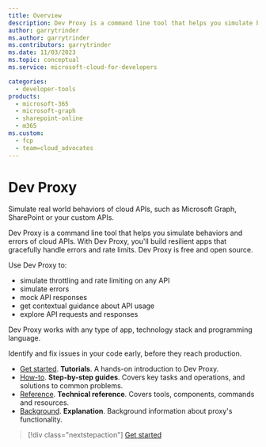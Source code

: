 ```yaml
---
title: Overview
description: Dev Proxy is a command line tool that helps you simulate behaviors and errors of cloud APIs.
author: garrytrinder
ms.author: garrytrinder
ms.contributors: garrytrinder
ms.date: 11/03/2023
ms.topic: conceptual
ms.service: microsoft-cloud-for-developers

categories:
  - developer-tools
products:
  - microsoft-365
  - microsoft-graph
  - sharepoint-online
  - m365
ms.custom:
  - fcp
  - team=cloud_advocates
---
```


# Dev Proxy

Simulate real world behaviors of cloud APIs, such as Microsoft Graph, SharePoint or your custom APIs.

Dev Proxy is a command line tool that helps you simulate behaviors and errors of cloud APIs. With Dev Proxy, you'll build resilient apps that gracefully handle errors and rate limits. Dev Proxy is free and open source.

Use Dev Proxy to:

- simulate throttling and rate limiting on any API
- simulate errors
- mock API responses
- get contextual guidance about API usage
- explore API requests and responses

Dev Proxy works with any type of app, technology stack and programming language.

Identify and fix issues in your code early, before they reach production.

- [Get started](./get-started/index.md). **Tutorials**. A hands-on introduction to Dev Proxy.
- [How-to](./how-to/index.md). **Step-by-step guides**. Covers key tasks and operations, and solutions to common problems.
- [Reference](./technical-reference/index.md). **Technical reference**. Covers tools, components, commands and resources.
- [Background](./background-information/index.md). **Explanation**. Background information about proxy's functionality.

> [!div class="nextstepaction"]
> [Get started](./get-started/index.md)
